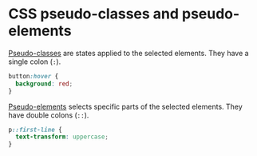 # CSS pseudo-classes and pseudo-elements

[Pseudo-classes](https://developer.mozilla.org/en-US/docs/Web/CSS/Pseudo-classes) are states applied to the selected elements. They have a single colon (`:`).

```css
button:hover {
  background: red;
}
```

[Pseudo-elements](https://developer.mozilla.org/en-US/docs/Web/CSS/Pseudo-elements) selects specific parts of the selected elements. They have double colons (`::`).

```css
p::first-line {
  text-transform: uppercase;
}
```

